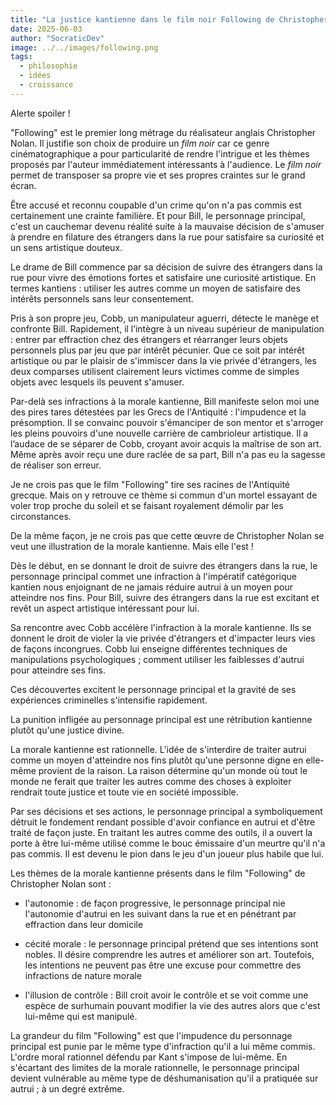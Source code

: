 ```yaml
---
title: "La justice kantienne dans le film noir Following de Christopher Nolan"
date: 2025-06-03
author: "SocraticDev"
image: ../../images/following.png
tags:
  - philosophie
  - idées
  - croissance
---
```


Alerte spoiler !

"Following" est le premier long métrage du réalisateur anglais Christopher Nolan. Il justifie son choix de produire un _film noir_ car ce genre cinématographique a pour particularité de rendre l'intrigue et les thèmes proposés par l'auteur immédiatement intéressants à l'audience. Le _film noir_ permet de transposer sa propre vie et ses propres craintes sur le grand écran.

Être accusé et reconnu coupable d'un crime qu'on n'a pas commis est
certainement une crainte familière. Et pour Bill, le personnage principal,
c'est un cauchemar devenu réalité suite à la mauvaise décision de s'amuser
à prendre en filature des étrangers dans la rue pour satisfaire sa curiosité et
un sens artistique douteux.

Le drame de Bill commence par sa décision de suivre des étrangers dans la rue pour vivre des émotions fortes et satisfaire une curiosité artistique. En termes kantiens : utiliser les autres comme un moyen de satisfaire des intérêts personnels sans leur consentement.

Pris à son propre jeu, Cobb, un manipulateur aguerri, détecte le manège et confronte Bill. Rapidement, il l’intègre à un niveau supérieur de manipulation : entrer par effraction chez des étrangers et réarranger leurs objets personnels plus par jeu que par intérêt pécunier. Que ce soit par intérêt artistique ou par le plaisir de s'immiscer dans la vie privée d'étrangers, les deux comparses utilisent clairement leurs victimes comme de simples objets avec lesquels ils peuvent s'amuser.

Par-delà ses infractions à la morale kantienne, Bill manifeste selon moi une des pires tares détestées par les Grecs de l'Antiquité : l'impudence et la présomption. Il se convainc pouvoir s'émanciper de son mentor et s'arroger les pleins pouvoirs d'une nouvelle carrière de cambrioleur artistique. Il a l’audace de se séparer de Cobb, croyant avoir acquis la maîtrise de son art. Même après avoir reçu une dure raclée de sa part, Bill n'a pas eu la sagesse de réaliser son erreur.

Je ne crois pas que le film "Following" tire ses racines de l'Antiquité grecque. Mais on y retrouve ce thème si commun d'un mortel essayant de voler trop proche du soleil et se faisant royalement démolir par les circonstances.

De la même façon, je ne crois pas que cette œuvre de Christopher Nolan se veut une illustration de la morale kantienne. Mais elle l'est !

Dès le début, en se donnant le droit de suivre des étrangers dans la rue, le personnage principal commet une infraction à l'impératif catégorique kantien nous enjoignant de ne jamais réduire autrui à un moyen pour atteindre nos fins. Pour Bill, suivre des étrangers dans la rue est excitant et revêt un aspect artistique intéressant pour lui.

Sa rencontre avec Cobb accélère l'infraction à la morale kantienne. Ils se donnent le droit de violer la vie privée d'étrangers et d'impacter leurs vies de façons incongrues. Cobb lui enseigne différentes techniques de manipulations psychologiques ; comment utiliser les faiblesses d'autrui pour atteindre ses fins.

Ces découvertes excitent le personnage principal et la gravité de ses expériences criminelles s'intensifie rapidement.

La punition infligée au personnage principal est une rétribution kantienne plutôt qu'une justice divine.

La morale kantienne est rationnelle. L'idée de s'interdire de traiter autrui
comme un moyen d'atteindre nos fins plutôt qu'une personne digne en elle-même
provient de la raison. La raison détermine qu'un monde où tout le monde ne
ferait que traiter les autres comme des choses à exploiter rendrait toute
justice et toute vie en société impossible.

Par ses décisions et ses actions, le personnage principal a symboliquement
détruit le fondement rendant possible d'avoir confiance en autrui et d'être
traité de façon juste. En traitant les autres comme des outils, il a ouvert la
porte à être lui-même utilisé comme le bouc émissaire d'un meurtre qu'il n'a
pas commis. Il est devenu le pion dans le jeu d'un joueur plus habile que lui.

Les thèmes de la morale kantienne présents dans le film "Following" de Christopher Nolan sont :

- l'autonomie : de façon progressive, le personnage principal nie l'autonomie d'autrui en les suivant dans la rue et en pénétrant par effraction dans leur domicile

- cécité morale : le personnage principal prétend que ses intentions sont nobles. Il désire comprendre les autres et améliorer son art. Toutefois, les intentions ne peuvent pas être une excuse pour commettre des infractions de nature morale

- l'illusion de contrôle : Bill croit avoir le contrôle et se voit comme une espèce de surhumain pouvant modifier la vie des autres alors que c'est lui-même qui est manipulé.

La grandeur du film "Following" est que l'impudence du personnage principal est
punie par le même type d'infraction qu'il a lui même commis. L'ordre moral
rationnel défendu par Kant s'impose de lui-même. En s'écartant des limites de
la morale rationnelle, le personnage principal devient vulnérable au même type
de déshumanisation qu'il a pratiquée sur autrui ; à un degré extrême.
